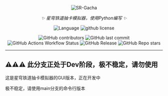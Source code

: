 <div align=center>

![SR-Gacha](https://socialify.git.ci/qiusyan-projects/SR-Gacha/image?description=1&font=Jost&forks=1&issues=1&language=1&logo=https%3A%2F%2Favatars.githubusercontent.com%2Fu%2F175322378%3Fv%3D4&name=1&owner=1&pattern=Circuit%20Board&pulls=1&stargazers=1&theme=Auto)

_✨ 星穹铁道抽卡模拟器，使用Python编写 ✨_

![Language](https://img.shields.io/badge/language-python-blue?style=for-the-badge)
![github license](https://img.shields.io/github/license/qiusyan-projects/SR-Gacha?style=for-the-badge)

![GitHub contributors](https://img.shields.io/github/contributors/qiusyan-projects/SR-Gacha?style=for-the-badge)
![GitHub last commit](https://img.shields.io/github/last-commit/qiusyan-projects/SR-Gacha?style=for-the-badge)
![GitHub Actions Workflow Status](https://img.shields.io/github/actions/workflow/status/qiusyan-projects/SR-Gacha/main.yml?style=for-the-badge)
![GitHub Release](https://img.shields.io/github/v/release/qiusyan-projects/SR-Gacha?style=for-the-badge)
![GitHub Repo stars](https://img.shields.io/github/stars/qiusyan-projects/SR-Gacha?style=for-the-badge)


</div>

***

## **⚠⚠⚠** 此分支正处于Dev阶段，极不稳定，请勿使用

这是星穹铁道抽卡模拟器的GUI版本，正在开发中

极不稳定，请使用main分支的命令行版本